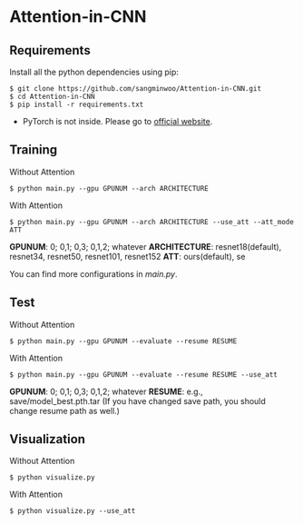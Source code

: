 Attention-in-CNN
================================

Requirements
-----------
Install all the python dependencies using pip:
```
$ git clone https://github.com/sangminwoo/Attention-in-CNN.git
$ cd Attention-in-CNN
$ pip install -r requirements.txt
```
* PyTorch is not inside. Please go to [official website](https://pytorch.org/get-started/locally/).

Training
---------
Without Attention
```
$ python main.py --gpu GPUNUM --arch ARCHITECTURE
```

With Attention
```
$ python main.py --gpu GPUNUM --arch ARCHITECTURE --use_att --att_mode ATT
```
**GPUNUM**: 0; 0,1; 0,3; 0,1,2; whatever
**ARCHITECTURE**: resnet18(default), resnet34, resnet50, resnet101, resnet152 
**ATT**: ours(default), se  

You can find more configurations in *main.py*.

Test
----------
Without Attention
```
$ python main.py --gpu GPUNUM --evaluate --resume RESUME
```

With Attention
```
$ python main.py --gpu GPUNUM --evaluate --resume RESUME --use_att
```
**GPUNUM**: 0; 0,1; 0,3; 0,1,2; whatever
**RESUME**: e.g., save/model_best.pth.tar (If you have changed save path, you should change resume path as well.)  

Visualization
----------
Without Attention
```
$ python visualize.py 
```

With Attention
```
$ python visualize.py --use_att
```

